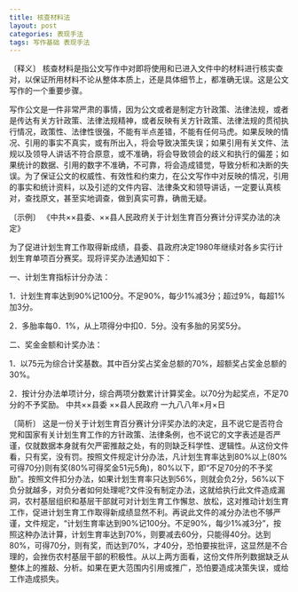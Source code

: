 ```yaml
---
title: 核查材料法
layout: post
categories: 表现手法
tags: 写作基础 表现手法
---
```


〔释义〕 核查材料是指公文写作中对即将使用和已进入文件中的材料进行核实查对，以保证所用材料不论从整体本质上，还是具体细节上，都准确无误。这是公文写作的一个重要步骤。

写作公文是一件非常严肃的事情，因为公文或者是制定方针政策、法律法规，或者是传达有关方针政策、法律法规精神，或者反映有关方针政策、法律法规的贯彻执行情况，政策性、法律性很强，不能有半点差错，不能有任何马虎。如果反映的情况、引用的事实不真实，或有所出入，将会导致决策失误；如果引用有关文件、法规以及领导人讲话不符合原意，或不准确，将会导致领会的歧义和执行的偏差；如果统计的数据、引用的数字不准确，不可靠，将会造成错觉，导致分析和决断的失误。为了保证公文的权威性、有效性和约束力，在公文写作中对反映的情况，引用的事实和统计资料，以及引述的文件内容、法律条文和领导讲话，一定要认真核对，查找原文，甚至实地调查，做到真实可靠，确凿无疑。

〔示例〕 《中共××县委、××县人民政府关于计划生育百分赛计分评奖办法的决定》

为了促进计划生育工作取得新成绩，县委、县政府决定1980年继续对各乡实行计划生育单项百分赛奖。现将评奖办法通知如下：

一、计划生育指标计分办法：

1．计划生育率达到90%记100分。不足90%，每少1%减3分；超过9%，每超1%加3分。

2．多胎率每0．1%，从上项得分中扣0．5分。没有多胎的另奖5分。

二、奖金金额和计奖办法：

1．以75元为综合计奖基数。其中百分奖占奖金总额的70%，超额奖占奖金总额的30%。

2．按计分办法单项计分，综合两项分数累计计算奖金。以70分为起奖点，不足70分的不予奖励。
中共××县委
××县人民政府
一九八八年×月×日

〔简析〕 这是一份关于计划生育百分赛计分评奖办法的决定，且不说它是否符合党和国家有关计划生育工作的方针政策、法律条例，也不说它的文字表述是否严谨，仅就数据本身就有欠严密推敲之处，有的则缺乏科学性、逻辑性。从这份文件看，只有奖，没有罚。按照文件规定计分办法，凡计划生育率达到80%以上(80%可得70分)则有奖(80%可得奖金51元5角)，80%以下，即“不足70分的不予奖励”。按照文件扣分办法，如果计划生育率只达到56%，则就会负2分，56%以下负分就越多，对负分者如何处理呢?文件没有制定办法，这就给执行此文件造成漏洞，农村基层组织和基层干部就可对计划生育工作懈怠、放松，这对推动计划生育工作，促进计划生育工作取得新成绩显然不利。再说此文件的减分办法也不够严谨，文件规定，“计划生育率达到90%记100分。不足90%，每少1%减3分”，按照这种办法计算，计划生育率达到70%，则要减去60分，只能得40分。达到80%，可得70分，则有奖，而达到70%，才40分，恐怕要挨批评，这显然是不合理的，会挫伤农村基层干部的积极性。从以上两方面看，这份文件所列数据缺乏从整体上的推敲、分析。如果在更大范围内引用或推广，恐怕要造成决策失误，或给工作造成损失。 